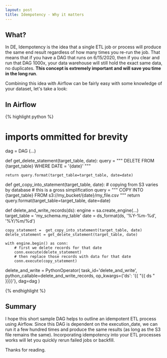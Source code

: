 ```yaml
---
layout: post
title: Idempotency - Why it matters
---
```


## What?
In DE, Idempotency is the idea that a single ETL job or process will produce the same end result regardless of how many times you re-run the job. That means that if you have a DAG that runs on 6/15/2020, then if you clear and run that DAG 1000x, your data warehouse will still hold the exact same data, no duplicates. **This concept is extremely important and will save you time in the long run**. 

Combining this idea with Airflow can be fairly easy with some knowledge of your dataset, let's take a look:

## In Airflow

{% highlight python %}
# imports ommitted for brevity

dag = DAG (...)

def get_delete_statement(target_table, date):
    query = """
        DELETE FROM {target_table}
        WHERE DATE = '{date}'
    """

    return query.format(target_table=target_table, date=date)


def get_copy_into_statement(target_table, date):
    # copying from S3 varies by database
    # this is a gross simplification
    query = """
        COPY INTO {target_table}
        FROM s3://my_bucket/{date}/my_file.csv
    """
    return query.format(target_table=target_table, date=date)


def delete_and_write_records(ds):
    engine = sa.create_engine(...)
    target_table = 'my_schema.my_table'
    date = ds_format(ds, '%Y-%m-%d', '%Y/%m/%d')

    copy_statement =  get_copy_into_statement(target_table, date)
    delete_statement = get_delete_statement(target_table, date)

    with engine.begin() as conn:
        # first we delete records for that date
        conn.execute(delete_statement)
        # then replace those records with data for that date
        conn.execute(copy_statement)


delete_and_write = PythonOperator(
    task_id='delete_and_write',
    python_callable=delete_and_write_records,
    op_kwargs={'ds': '{{ "{{ ds " }}}}'},
    dag=dag
)

{% endhighlight %}

## Summary
I hope this short sample DAG helps to outline an idempotent ETL process using Airflow. Since this DAG is dependent on the execution_date, we can run it a few hundred times and produce the same results (as long as the S3 file remains the same). Incorporating idempotency into your ETL processes works will let you quickly rerun failed jobs or backfill.

Thanks for reading.
